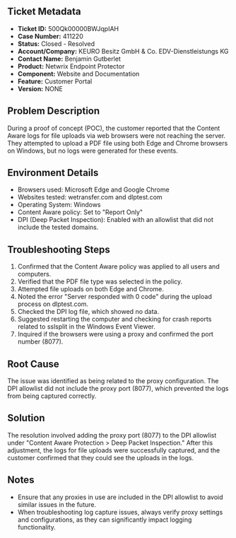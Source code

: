 ## Ticket Metadata
- **Ticket ID:** 500Qk00000BWJqpIAH
- **Case Number:** 411220
- **Status:** Closed - Resolved
- **Account/Company:** KEURO Besitz GmbH & Co. EDV-Dienstleistungs KG
- **Contact Name:** Benjamin Gutberlet
- **Product:** Netwrix Endpoint Protector
- **Component:** Website and Documentation
- **Feature:** Customer Portal
- **Version:** NONE

## Problem Description
During a proof of concept (POC), the customer reported that the Content Aware logs for file uploads via web browsers were not reaching the server. They attempted to upload a PDF file using both Edge and Chrome browsers on Windows, but no logs were generated for these events.

## Environment Details
- Browsers used: Microsoft Edge and Google Chrome
- Websites tested: wetransfer.com and dlptest.com
- Operating System: Windows
- Content Aware policy: Set to "Report Only"
- DPI (Deep Packet Inspection): Enabled with an allowlist that did not include the tested domains.

## Troubleshooting Steps
1. Confirmed that the Content Aware policy was applied to all users and computers.
2. Verified that the PDF file type was selected in the policy.
3. Attempted file uploads on both Edge and Chrome.
4. Noted the error "Server responded with 0 code" during the upload process on dlptest.com.
5. Checked the DPI log file, which showed no data.
6. Suggested restarting the computer and checking for crash reports related to sslsplit in the Windows Event Viewer.
7. Inquired if the browsers were using a proxy and confirmed the port number (8077).

## Root Cause
The issue was identified as being related to the proxy configuration. The DPI allowlist did not include the proxy port (8077), which prevented the logs from being captured correctly.

## Solution
The resolution involved adding the proxy port (8077) to the DPI allowlist under "Content Aware Protection > Deep Packet Inspection." After this adjustment, the logs for file uploads were successfully captured, and the customer confirmed that they could see the uploads in the logs.

## Notes
- Ensure that any proxies in use are included in the DPI allowlist to avoid similar issues in the future.
- When troubleshooting log capture issues, always verify proxy settings and configurations, as they can significantly impact logging functionality.